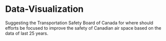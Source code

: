 # Data-Visualization
Suggesting the Transportation Safety Board of Canada for where should efforts be focused to improve the safety of Canadian air space based on the data of last 25 years.
